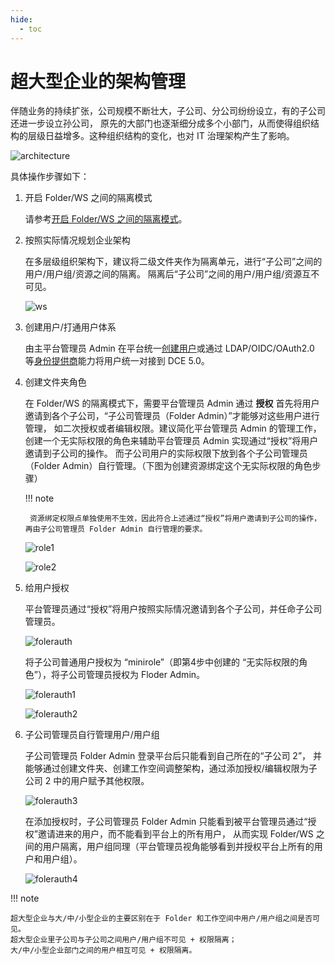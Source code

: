 ```yaml
---
hide:
  - toc
---
```


# 超大型企业的架构管理

伴随业务的持续扩张，公司规模不断壮大，子公司、分公司纷纷设立，有的子公司还进一步设立孙公司，
原先的大部门也逐渐细分成多个小部门，从而使得组织结构的层级日益增多。这种组织结构的变化，也对 IT 治理架构产生了影响。

![architecture](../images/1.png)

具体操作步骤如下：

1. 开启 Folder/WS 之间的隔离模式

    请参考[开启 Folder/WS 之间的隔离模式](../install/user-isolation.md)。

2. 按照实际情况规划企业架构

    在多层级组织架构下，建议将二级文件夹作为隔离单元，进行“子公司”之间的用户/用户组/资源之间的隔离。
    隔离后“子公司”之间的用户/用户组/资源互不可见。

    ![ws](../images/6.png)

3. 创建用户/打通用户体系

    由主平台管理员 Admin 在平台统一[创建用户](../user-guide/access-control/user.md)或通过 LDAP/OIDC/OAuth2.0
    等[身份提供商](../user-guide/access-control/ldap.md)能力将用户统一对接到 DCE 5.0。

4. 创建文件夹角色

    在 Folder/WS 的隔离模式下，需要平台管理员 Admin 通过 **授权** 首先将用户邀请到各个子公司，“子公司管理员（Folder Admin）”才能够对这些用户进行管理，
    如二次授权或者编辑权限。建议简化平台管理员 Admin 的管理工作，创建一个无实际权限的角色来辅助平台管理员 Admin 实现通过“授权”将用户邀请到子公司的操作。
    而子公司用户的实际权限下放到各个子公司管理员（Folder Admin）自行管理。（下图为创建资源绑定这个无实际权限的角色步骤）

    !!! note

        资源绑定权限点单独使用不生效，因此符合上述通过“授权”将用户邀请到子公司的操作，再由子公司管理员 Folder Admin 自行管理的要求。

    ![role1](../images/7.png)

    ![role2](../images/8.png)

5. 给用户授权

    平台管理员通过“授权”将用户按照实际情况邀请到各个子公司，并任命子公司管理员。

    ![folerauth](../images/9.png)

    将子公司普通用户授权为 “minirole”（即第4步中创建的 “无实际权限的角色”），将子公司管理员授权为 Floder Admin。

    ![folerauth1](../images/10.png)

    ![folerauth2](../images/11.png)

6. 子公司管理员自行管理用户/用户组

    子公司管理员 Folder Admin 登录平台后只能看到自己所在的“子公司 2”，
    并能够通过创建文件夹、创建工作空间调整架构，通过添加授权/编辑权限为子公司 2 中的用户赋予其他权限。

    ![folerauth3](../images/12.png)

    在添加授权时，子公司管理员 Folder Admin 只能看到被平台管理员通过“授权”邀请进来的用户，而不能看到平台上的所有用户，
    从而实现 Folder/WS 之间的用户隔离，用户组同理（平台管理员视角能够看到并授权平台上所有的用户和用户组）。

    ![folerauth4](../images/13.png)

!!! note

    超大型企业与大/中/小型企业的主要区别在于 Folder 和工作空间中用户/用户组之间是否可见。
    超大型企业里子公司与子公司之间用户/用户组不可见 + 权限隔离；
    大/中/小型企业部门之间的用户相互可见 + 权限隔离。
